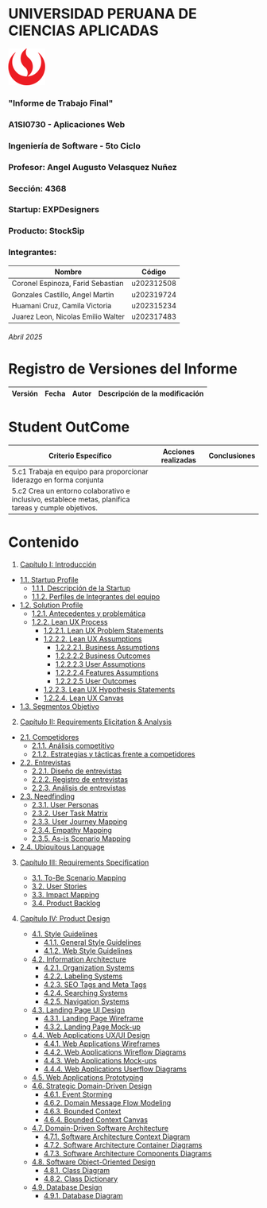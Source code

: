 # UNIVERSIDAD PERUANA DE CIENCIAS APLICADAS

![logo_upc](img/README/upc_logo.png)

### "Informe de Trabajo Final"
### A1SI0730 - Aplicaciones Web
### Ingeniería de Software - 5to Ciclo
### Profesor: Angel Augusto Velasquez Nuñez
### Sección: 4368
### Startup: EXPDesigners
### Producto: StockSip
### Integrantes:

| Nombre                             | Código     |
|------------------------------------|------------|
| Coronel Espinoza, Farid Sebastian  | u202312508 |
| Gonzales Castillo, Angel Martin    | u202319724 |
| Huamani Cruz, Camila Victoria      | u202315234 |
| Juarez Leon, Nicolas Emilio Walter | u202317483 |

###### Abril 2025

# Registro de Versiones del Informe

| Versión | Fecha   | Autor                        | Descripción de la modificación                                            |
|---------|---------|------------------------------|---------------------------------------------------------------------------|

# Student OutCome
 
| Criterio Específico                                                                                  | Acciones realizadas                        | Conclusiones                            |
|------------------------------------------------------------------------------------------------------|--------------------------------------------|-----------------------------------------|
| 5.c1 Trabaja en equipo para proporcionar liderazgo en forma conjunta                                 |                                            |                                         |
| 5.c2 Crea un entorno colaborativo e inclusivo, establece metas, planifica tareas y cumple objetivos. |                                            |                                         |

# Contenido

1. [Capítulo I: Introducción](docs/Chapter-I.md/#capítulo-1-introducción-)
- [1.1. Startup Profile](docs/Chapter-I.md/#_11-startup-profile_-)
    - [1.1.1. Descripción de la Startup](docs/Chapter-I.md/#111-descripción-de-la-startup-)
    - [1.1.2. Perfiles de Integrantes del equipo](docs/Chapter-I.md/#112-perfiles-de-integrantes-del-equipo-)
- [1.2. Solution Profile](docs/Chapter-I.md/#_12-solution-profile_-)
    - [1.2.1. Antecedentes y problemática](docs/Chapter-I.md/#121-antecedentes-y-problemática-)
    - [1.2.2. Lean UX Process](docs/Chapter-I.md/#122-lean-ux-process-)
        - [1.2.2.1. Lean UX Problem Statements](docs/Chapter-I.md/#1221-lean-ux-problems-statements-)
        - [1.2.2.2. Lean UX Assumptions](docs/Chapter-I.md/#1222-lean-ux-assumptions-)
            - [1.2.2.2.1. Business Assumptions](docs/Chapter-I.md/#12221-business-assumptions)
            - [1.2.2.2.2 Business Outcomes](docs/Chapter-I.md/#12222-business-outcomes)
            - [1.2.2.2.3 User Assumptions](docs/Chapter-I.md/#12223-user-assumptions)
            - [1.2.2.2.4 Features Assumptions](docs/Chapter-I.md/#12224-features-assumptions)
            - [1.2.2.2.5 User Outcomes](docs/Chapter-I.md/#12225-user-outcomes)
        - [1.2.2.3. Lean UX Hypothesis Statements](docs/Chapter-I.md/#1223-lean-ux-hypothesis-statements-)
        - [1.2.2.4. Lean UX Canvas](docs/Chapter-I.md/#1224-lean-ux-canvas-)
- [1.3. Segmentos Objetivo](docs/Chapter-I.md/#_13-segmentos-objetivo_-)


2. [Capítulo II: Requirements Elicitation & Analysis](docs/Chapter-II.md/#capítulo-2-requirements-elicitation--analysis-)
- [2.1. Competidores](docs/Chapter-II.md/#_21-competidores_-)
    - [2.1.1. Análisis competitivo](docs/Chapter-II.md/#211-análisis-competitivo-)
    - [2.1.2. Estrategias y tácticas frente a competidores](docs/Chapter-II.md#212-estrategias-y-tácticas-frente-a-competidores)
- [2.2. Entrevistas](docs/Chapter-II.md/#_22-entrevistas_-)
    - [2.2.1. Diseño de entrevistas](docs/Chapter-II.md/#221-diseño-de-entrevistas-)
    - [2.2.2. Registro de entrevistas](docs/Chapter-II.md/#222-registro-de-entrevistas-)
    - [2.2.3. Análisis de entrevistas](docs/Chapter-II.md/#223-análisis-de-entrevistas-)
- [2.3. Needfinding](docs/Chapter-II.md/#_23-needfinding_-)
    - [2.3.1. User Personas](docs/Chapter-II.md/#231-users-persona-)
    - [2.3.2. User Task Matrix](docs/Chapter-II.md/#232-user-task-matrix-)
    - [2.3.3. User Journey Mapping](docs/Chapter-II.md/#233-user-journey-mapping-)
    - [2.3.4. Empathy Mapping](docs/Chapter-II.md/#234-empathy-mapping-)
    - [2.3.5. As-is Scenario Mapping](docs/Chapter-II.md/#235-as-is-scenario-mapping-)
- [2.4. Ubiquitous Language](docs/Chapter-II.md/#_24-ubiquitous-language_-)

3. [Capítulo III: Requirements Specification](docs/Chapter-III.md/#capítulo-3-requirements-specification-)
    - [3.1. To-Be Scenario Mapping](docs/Chapter-III.md/#_31-to-be-scenario-mapping_-)
    - [3.2. User Stories](docs/Chapter-III.md/#_32-user-stories_-)
    - [3.3. Impact Mapping](docs/Chapter-III.md/#_33-impact-mapping_-)
    - [3.4. Product Backlog](docs/Chapter-III.md/#_34-product-backlog_-)


4. [Capítulo IV: Product Design](docs/Chapter-IV.md/#capítulo-4-product-design-)
    - [4.1. Style Guidelines](docs/Chapter-IV.md/#_41-style-guidelines_-)
        - [4.1.1. General Style Guidelines](docs/Chapter-IV.md/#411-general-style-guidelines-)
        - [4.1.2. Web Style Guidelines](docs/Chapter-IV.md/#412-web-style-guidelines-)
    - [4.2. Information Architecture](docs/Chapter-IV.md/#_42-information-architecture_-)
        - [4.2.1. Organization Systems](docs/Chapter-IV.md/#421-organization-systems-)
        - [4.2.2. Labeling Systems](docs/Chapter-IV.md/#422-labeling-systems-)
        - [4.2.3. SEO Tags and Meta Tags](docs/Chapter-IV.md/#423-seo-tags-and-meta-tags-)
        - [4.2.4. Searching Systems](docs/Chapter-IV.md/#424-searching-systems-)
        - [4.2.5. Navigation Systems](docs/Chapter-IV.md/#425-navigation-systems-)
    - [4.3. Landing Page UI Design](docs/Chapter-IV.md/#_43-landing-page-ui-design_-)
        - [4.3.1. Landing Page Wireframe](docs/Chapter-IV.md/#431-landing-page-wireframe-)
        - [4.3.2. Landing Page Mock-up](docs/Chapter-IV.md/#432-landing-page-mock-up-)
    - [4.4. Web Applications UX/UI Design](docs/Chapter-IV.md/#_44-web-applications-uxui-design_-)
        - [4.4.1. Web Applications Wireframes](docs/Chapter-IV.md/#441-web-applications-wireframes-)
        - [4.4.2. Web Applications Wireflow Diagrams](docs/Chapter-IV.md/#442-web-applications-wireflow-diagrams-)
        - [4.4.3. Web Applications Mock-ups](docs/Chapter-IV.md/#443-web-applications-mock-ups-)
        - [4.4.4. Web Applications Userflow Diagrams](docs/Chapter-IV.md/#444-web-applications-userflow-diagrams-)
    - [4.5. Web Applications Prototyping](docs/Chapter-IV.md/#_45-web-applications-prototyping_-)
    - [4.6. Strategic Domain-Driven Design](docs/Chapter-IV.md/#_46-strategic-domain-driven-design_-)
        - [4.6.1. Event Storming](docs/Chapter-IV.md/#461-event-storming-)
        - [4.6.2. Domain Message Flow Modeling](docs/Chapter-IV.md/#462-domain-message-flow-modeling-)
        - [4.6.3. Bounded Context](docs/Chapter-IV.md/#463-bounded-context-)
        - [4.6.4. Bounded Context Canvas](docs/Chapter-IV.md/#464-bounded-context-canvas-)
    - [4.7. Domain-Driven Software Architecture](docs/Chapter-IV.md/#_47-domain-driven-software-architecture_-)
        - [4.7.1. Software Architecture Context Diagram](docs/Chapter-IV.md/#471-software-architecture-context-diagram-)
        - [4.7.2. Software Architecture Container Diagrams](docs/Chapter-IV.md/#472-software-architecture-container-diagrams-)
        - [4.7.3. Software Architecture Components Diagrams](docs/Chapter-IV.md/#473-software-architecture-components-diagrams-)
    - [4.8. Software Object-Oriented Design](docs/Chapter-IV.md/#_48-software-object-oriented-design_-)
        - [4.8.1. Class Diagram](docs/Chapter-IV.md/#481-class-diagram-)
        - [4.8.2. Class Dictionary](docs/Chapter-IV.md/#482-class-dictionary-)
    - [4.9. Database Design](docs/Chapter-IV.md/#_49-database-design_-)
        - [4.9.1. Database Diagram](docs/Chapter-IV.md/#491-database-diagram-)




